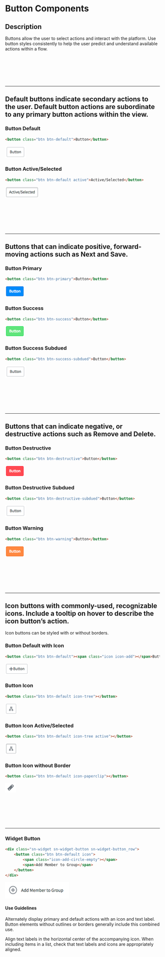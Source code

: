 # Button Components

## Description

Buttons allow the user to select actions and interact with the platform. Use button styles consistently to help the user predict and understand available actions within a flow.

<p><br/><br/><br/><br/><br/></p>

---
## Default buttons indicate secondary actions to the user. Default button actions are subordinate to any primary button actions within the view.

### Button Default
```HTML
<button class="btn btn-default">Button</button>
```
![alt text](../images/btn-default.png "Button Default")
### Button Active/Selected
```HTML
<button class="btn btn-default active">Active/Selected</button>
```
![alt text](../images/btn-active.png "Button Active")

<p><br/><br/><br/><br/><br/></p>

---
## Buttons that can indicate positive, forward-moving actions such as Next and Save.
### Button Primary
```HTML
<button class="btn btn-primary">Button</button>
```
![alt text](../images/btn-primary.png "Button Primary")
### Button Success
```HTML
<button class="btn btn-success">Button</button>
```
![alt text](../images/btn-success.png "Button Success")
### Button Success Subdued
```HTML
<button class="btn btn-success-subdued">Button</button>
```
![alt text](../images/btn-success-subdued.png "Button Success Subdued")

<p><br/><br/><br/><br/><br/></p>

---
## Buttons that can indicate negative, or destructive actions such as Remove and Delete.
### Button Destructive
```HTML
<button class="btn btn-destructive">Button</button>
```
![alt text](../images/btn-destructive.png "Button Destructive")
### Button Destructive Subdued
```HTML
<button class="btn btn-destructive-subdued">Button</button>
```
![alt text](../images/btn-destructive-subdued.png "Button Destructive Subdued")
### Button Warning
```HTML
<button class="btn btn-warning">Button</button>
```
![alt text](../images/btn-warning.png "Button Warning")

<p><br/><br/><br/><br/><br/></p>

---
## Icon buttons with commonly-used, recognizable icons. Include a tooltip on hover to describe the icon button’s action.

Icon buttons can be styled with or without borders.
### Button Default with Icon
```HTML
<button class="btn btn-default"><span class="icon icon-add"></span>Button</button>
```
![alt text](../images/btn-default-icon.png "Button Default with Icon")
### Button Icon
```HTML
<button class="btn btn-default icon-tree"></button>
```
![alt text](../images/btn-icon.png "Button Icon")
### Button Icon Active/Selected
```HTML
<button class="btn btn-default icon-tree active"></button>
```
![alt text](../images/btn-icon-active.png "Button Icon Active")
### Button Icon without Border
```HTML
<button class="btn btn-default icon-paperclip"></button>
```
![alt text](../images/btn-icon-noborder.png "Button Icon without Border")

<p><br/><br/><br/><br/><br/></p>

---
### Widget Button
```HTML
<div class="sn-widget sn-widget-button sn-widget-button_row">
	<button class="btn btn-default icon">
		<span class="icon-add-circle-empty"></span>
		<span>Add Member to Group</span>
	</button>
</div>
```
![alt text](../images/btn-widget.png "Button Widget")

#### Use Guidelines

Alternately display primary and default actions with an icon and text label. Button elements without outlines or borders generally include this combined use.

Align text labels in the horizontal center of the accompanying icon. When including items in a list, check that text labels and icons are appropriately aligned.